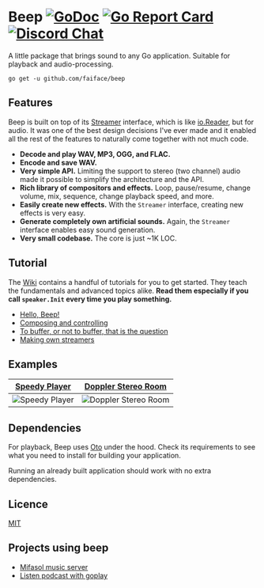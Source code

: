 # Beep [![GoDoc](https://godoc.org/github.com/faiface/beep?status.svg)](https://godoc.org/github.com/faiface/beep) [![Go Report Card](https://goreportcard.com/badge/github.com/faiface/beep)](https://goreportcard.com/report/github.com/faiface/beep) [![Discord Chat](https://img.shields.io/discord/699679031603494954)](https://discord.gg/q2DK4MP)

A little package that brings sound to any Go application. Suitable for playback and audio-processing.

```
go get -u github.com/faiface/beep
```

## Features

Beep is built on top of its [Streamer](https://godoc.org/github.com/faiface/beep#Streamer) interface, which is like [io.Reader](https://golang.org/pkg/io/#Reader), but for audio. It was one of the best design decisions I've ever made and it enabled all the rest of the features to naturally come together with not much code.

- **Decode and play WAV, MP3, OGG, and FLAC.**
- **Encode and save WAV.**
- **Very simple API.** Limiting the support to stereo (two channel) audio made it possible to simplify the architecture and the API.
- **Rich library of compositors and effects.** Loop, pause/resume, change volume, mix, sequence, change playback speed, and more.
- **Easily create new effects.** With the `Streamer` interface, creating new effects is very easy.
- **Generate completely own artificial sounds.** Again, the `Streamer` interface enables easy sound generation.
- **Very small codebase.** The core is just ~1K LOC.

## Tutorial

The [Wiki](https://github.com/faiface/beep/wiki) contains a handful of tutorials for you to get started. They teach the fundamentals and advanced topics alike. **Read them especially if you call `speaker.Init` every time you play something.**

- [Hello, Beep!](https://github.com/faiface/beep/wiki/Hello,-Beep!)
- [Composing and controlling](https://github.com/faiface/beep/wiki/Composing-and-controlling)
- [To buffer, or not to buffer, that is the question](https://github.com/faiface/beep/wiki/To-buffer,-or-not-to-buffer,-that-is-the-question)
- [Making own streamers](https://github.com/faiface/beep/wiki/Making-own-streamers)

## Examples

| [Speedy Player](https://github.com/faiface/beep/tree/master/examples/speedy-player) | [Doppler Stereo Room](https://github.com/faiface/beep/tree/master/examples/doppler-stereo-room) |
| --- | --- |
| ![Speedy Player](https://github.com/faiface/beep/blob/master/examples/speedy-player/screenshot.png) | ![Doppler Stereo Room](https://github.com/faiface/beep/blob/master/examples/doppler-stereo-room/screenshot.png) |

## Dependencies

For playback, Beep uses [Oto](https://github.com/hajimehoshi/oto) under the hood. Check its requirements to see what you need to install for building your application.

Running an already built application should work with no extra dependencies.

## Licence

[MIT](https://github.com/faiface/beep/blob/master/LICENSE)

## Projects using beep

- [Mifasol music server](https://github.com/jypelle/mifasol)
- [Listen podcast with goplay](https://github.com/LinuxSuRen/goplay)
